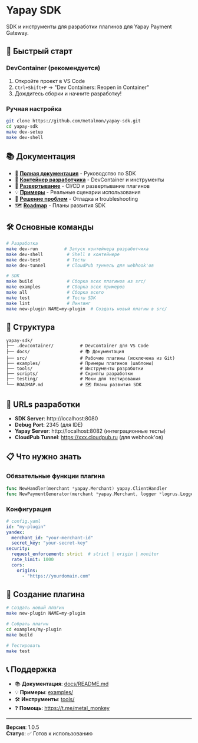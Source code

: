 # Yapay SDK

SDK и инструменты для разработки плагинов для Yapay Payment Gateway.

## 🚀 Быстрый старт

### DevContainer (рекомендуется)

1. Откройте проект в VS Code
2. `Ctrl+Shift+P` → "Dev Containers: Reopen in Container"
3. Дождитесь сборки и начните разработку!

### Ручная настройка

```bash
git clone https://github.com/metalmon/yapay-sdk.git
cd yapay-sdk
make dev-setup
make dev-shell
```

## 📚 Документация

- 📖 **[Полная документация](docs/README.md)** - Руководство по SDK
- 🐳 **[Контейнер разработчика](docs/development/dev-container.md)** - DevContainer и инструменты
- 🚀 **[Развертывание](docs/development/deployment.md)** - CI/CD и развертывание плагинов
- 💡 **[Примеры](docs/examples/)** - Реальные сценарии использования
- 🔧 **[Решение проблем](docs/troubleshooting/)** - Отладка и troubleshooting
- 🗺️ **[Roadmap](ROADMAP.md)** - Планы развития SDK

## 🛠️ Основные команды

```bash
# Разработка
make dev-run          # Запуск контейнера разработчика
make dev-shell         # Shell в контейнере
make dev-test          # Тесты
make dev-tunnel        # CloudPub туннель для webhook'ов

# SDK
make build             # Сборка всех плагинов из src/
make examples          # Сборка всех примеров
make all               # Сборка всего
make test              # Тесты SDK
make lint              # Линтинг
make new-plugin NAME=my-plugin  # Создать новый плагин в src/
```

## 📁 Структура

```
yapay-sdk/
├── .devcontainer/          # DevContainer для VS Code
├── docs/                   # 📚 Документация
├── src/                    # Рабочие плагины (исключена из Git)
├── examples/               # Примеры плагинов (шаблоны)
├── tools/                  # Инструменты разработки
├── scripts/                # Скрипты разработки
├── testing/                # Моки для тестирования
└── ROADMAP.md              # 🗺️ Планы развития SDK
```

## 🔗 URLs разработки

- **SDK Server**: http://localhost:8080
- **Debug Port**: 2345 (для IDE)
- **Yapay Server**: http://localhost:8082 (интеграционные тесты)
- **CloudPub Tunnel**: https://xxx.cloudpub.ru (для webhook'ов)

## 📋 Что нужно знать

### Обязательные функции плагина
```go
func NewHandler(merchant *yapay.Merchant) yapay.ClientHandler
func NewPaymentGenerator(merchant *yapay.Merchant, logger *logrus.Logger) yapay.PaymentLinkGenerator
```

### Конфигурация
```yaml
# config.yaml
id: "my-plugin"
yandex:
  merchant_id: "your-merchant-id"
  secret_key: "your-secret-key"
security:
  request_enforcement: strict  # strict | origin | monitor
  rate_limit: 1000
  cors:
    origins:
      - "https://yourdomain.com"
```

## 🚀 Создание плагина

```bash
# Создать новый плагин
make new-plugin NAME=my-plugin

# Собрать плагин
cd examples/my-plugin
make build

# Тестировать
make test
```

## 📞 Поддержка

- 📚 **Документация**: [docs/README.md](docs/README.md)
- 💡 **Примеры**: [examples/](examples/)
- 🛠️ **Инструменты**: [tools/](tools/)
- ❓ **Помощь**: https://t.me/metal_monkey

---

**Версия**: 1.0.5  
**Статус**: ✅ Готов к использованию